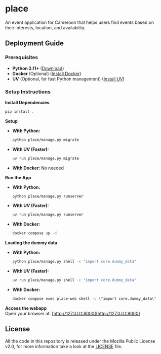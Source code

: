 # place

An event application for Cameroon that helps users find events based on their interests, location, and availability.

## Deployment Guide

### Prerequisites 

- **Python 3.11+** ([Download](https://python.org))  
- **Docker** (Optional) ([Install Docker](https://docs.docker.com/get-started/get-docker/))  
- **UV** (Optional, for fast Python management) ([Install UV](https://docs.astral.sh/uv/getting-started/installation/))  

### Setup Instructions

**Install Dependencies**  
  ```sh
  pip install .
  ```

**Setup**
  - **With Python:**  
    ```sh
    python place/manage.py migrate
    ```  
  - **With UV (Faster):**  
    ```sh
    uv run place/manage.py migrate
    ```  
  - **With Docker:**  No needed 

**Run the App**  
  - **With Python:**  
    ```sh
    python place/manage.py runserver
    ```  
  - **With UV (Faster):**  
    ```sh
    uv run place/manage.py runserver
    ```  
  - **With Docker:**  
    ```sh
    docker compose up -d
    ```  

**Loading the dummy data**
  - **With Python:**  
    ```sh
    python place/manage.py shell -c "import core.dummy_data"
    ```  
  - **With UV (Faster):**  
    ```sh
    uv run place/manage.py shell -c "import core.dummy_data"
    ```  
  - **With Docker:**  
    ```sh
    docker compose exec place-web shell -c \"import core.dummy_data\"
    ```  

**Access the webapp**  
  Open your browser at: [http://127.0.0.1:8000](http://127.0.0.1:8000)

## License

All the code in this repository is released under the Mozilla Public License v2.0, for more information take a look at the [LICENSE](LICENSE) file.
